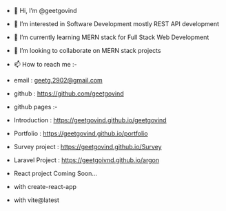 - 👋 Hi, I’m @geetgovind
- 👀 I’m interested in Software Development mostly REST API development
- 🌱 I’m currently learning MERN stack for Full Stack Web Development
- 💞️ I’m looking to collaborate on MERN stack projects
- 📫 How to reach me :-
- email : geetg.2902@gmail.com
- github : https://github.com/geetgovind
- github pages :-
- Introduction     : https://geetgovind.github.io/geetgovind
- Portfolio        : https://geetgovind.github.io/portfolio
- Survey project   : https://geetgovind.github.io/Survey
- Laravel Project  : https://geetgoivnd.github.io/argon

- React project Coming Soon...
- with create-react-app
- with vite@latest

<!---
geetgovind/geetgovind is a ✨ special ✨ repository because its `README.md` (this file) appears on your GitHub profile.
You can click the Preview link to take a look at your changes.
--->
